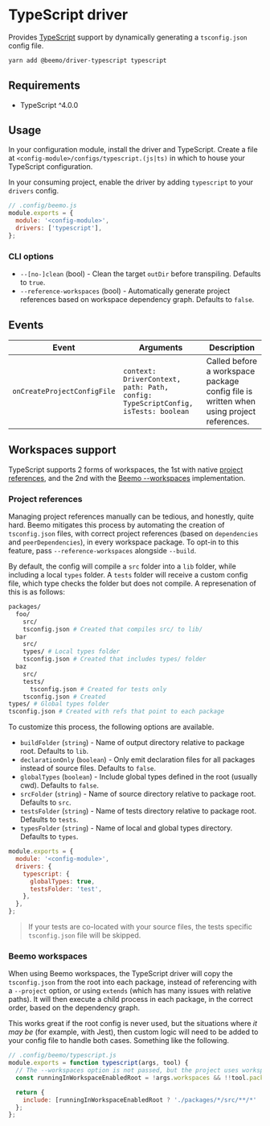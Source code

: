 # TypeScript driver

Provides [TypeScript](https://github.com/microsoft/typescript) support by dynamically generating a
`tsconfig.json` config file.

```bash
yarn add @beemo/driver-typescript typescript
```

## Requirements

- TypeScript ^4.0.0

## Usage

In your configuration module, install the driver and TypeScript. Create a file at
`<config-module>/configs/typescript.(js|ts)` in which to house your TypeScript configuration.

In your consuming project, enable the driver by adding `typescript` to your `drivers` config.

```js
// .config/beemo.js
module.exports = {
  module: '<config-module>',
  drivers: ['typescript'],
};
```

### CLI options

- `--[no-]clean` (bool) - Clean the target `outDir` before transpiling. Defaults to `true`.
- `--reference-workspaces` (bool) - Automatically generate project references based on workspace
  dependency graph. Defaults to `false`.

## Events

| Event                       | Arguments                                                                        | Description                                                                             |
| --------------------------- | -------------------------------------------------------------------------------- | --------------------------------------------------------------------------------------- |
| `onCreateProjectConfigFile` | `context: DriverContext, path: Path, config: TypeScriptConfig, isTests: boolean` | Called before a workspace package config file is written when using project references. |

## Workspaces support

TypeScript supports 2 forms of workspaces, the 1st with native
[project references](https://www.typescriptlang.org/docs/handbook/project-references.html), and the
2nd with the [Beemo --workspaces](../workspaces.md) implementation.

### Project references

Managing project references manually can be tedious, and honestly, quite hard. Beemo mitigates this
process by automating the creation of `tsconfig.json` files, with correct project references (based
on `dependencies` and `peerDependencies`), in every workspace package. To opt-in to this feature,
pass `--reference-workspaces` alongside `--build`.

By default, the config will compile a `src` folder into a `lib` folder, while including a local
`types` folder. A `tests` folder will receive a custom config file, which type checks the folder but
does not compile. A represenation of this is as follows:

```bash
packages/
  foo/
    src/
    tsconfig.json # Created that compiles src/ to lib/
  bar
    src/
    types/ # Local types folder
    tsconfig.json # Created that includes types/ folder
  baz
    src/
    tests/
      tsconfig.json # Created for tests only
    tsconfig.json # Created
types/ # Global types folder
tsconfig.json # Created with refs that point to each package
```

To customize this process, the following options are available.

- `buildFolder` (`string`) - Name of output directory relative to package root. Defaults to `lib`.
- `declarationOnly` (`boolean`) - Only emit declaration files for all packages instead of source
  files. Defaults to `false`.
- `globalTypes` (`boolean`) - Include global types defined in the root (usually cwd). Defaults to
  `false`.
- `srcFolder` (`string`) - Name of source directory relative to package root. Defaults to `src`.
- `testsFolder` (`string`) - Name of tests directory relative to package root. Defaults to `tests`.
- `typesFolder` (`string`) - Name of local and global types directory. Defaults to `types`.

```js
module.exports = {
  module: '<config-module>',
  drivers: {
    typescript: {
      globalTypes: true,
      testsFolder: 'test',
    },
  },
};
```

> If your tests are co-located with your source files, the tests specific `tsconfig.json` file will
> be skipped.

### Beemo workspaces

When using Beemo workspaces, the TypeScript driver will copy the `tsconfig.json` from the root into
each package, instead of referencing with a `--project` option, or using `extends` (which has many
issues with relative paths). It will then execute a child process in each package, in the correct
order, based on the dependency graph.

This works great if the root config is never used, but the situations where _it may be_ (for
example, with Jest), then custom logic will need to be added to your config file to handle both
cases. Something like the following.

```js
// .config/beemo/typescript.js
module.exports = function typescript(args, tool) {
  // The --workspaces option is not passed, but the project uses workspaces.
  const runningInWorkspaceEnabledRoot = !args.workspaces && !!tool.package.workspaces;

  return {
    include: [runningInWorkspaceEnabledRoot ? './packages/*/src/**/*' : './src/**/*'],
  };
};
```
